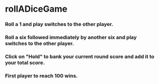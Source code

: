 # rollADiceGame
### Roll a 1 and play switches to the other player.
### Roll a six followed immediately by another six and play switches to the other player.
### Click on "Hold" to bank your current round score and add it to your total score.
### First player to reach 100 wins.
